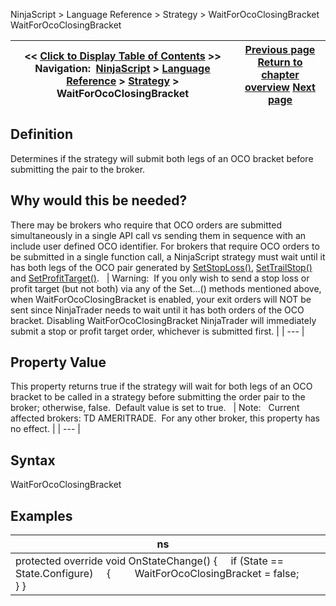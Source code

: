 ﻿
NinjaScript \> Language Reference \> Strategy \> WaitForOcoClosingBracket
WaitForOcoClosingBracket

| \<\< [Click to Display Table of Contents](waitforococlosingbracket.md) \>\> **Navigation:**     [NinjaScript](ninjascript.md) \> [Language Reference](language_reference_wip.md) \> [Strategy](strategy.md) \> WaitForOcoClosingBracket | [Previous page](ulcer.md) [Return to chapter overview](strategy.md) [Next page](superdom_column.md) |
| --- | --- |

## Definition
Determines if the strategy will submit both legs of an OCO bracket before submitting the pair to the broker.
 
## Why would this be needed?
There may be brokers who require that OCO orders are submitted simultaneously in a single API call vs sending them in sequence with an include user defined OCO identifier. For brokers that require OCO orders to be submitted in a single function call, a NinjaScript strategy must wait until it has both legs of the OCO pair generated by [SetStopLoss()](setstoploss.md), [SetTrailStop()](settrailstop.md) and [SetProfitTarget()](setprofittarget.md).
 
| Warning:  If you only wish to send a stop loss or profit target (but not both) via any of the Set...() methods mentioned above, when WaitForOcoClosingBracket is enabled, your exit orders will NOT be sent since NinjaTrader needs to wait until it has both orders of the OCO bracket. Disabling WaitForOcoClosingBracket NinjaTrader will immediately submit a stop or profit target order, whichever is submitted first. |
| --- |

## Property Value
This property returns true if the strategy will wait for both legs of an OCO bracket to be called in a strategy before submitting the order pair to the broker; otherwise, false.  Default value is set to true.
 
| Note:   Current affected brokers: TD AMERITRADE.  For any other broker, this property has no effect. |
| --- |

## Syntax
WaitForOcoClosingBracket
 
## 
## Examples
| ns |  |
| --- | --- |
| protected override void OnStateChange() {      if (State \=\= State.Configure)      {          WaitForOcoClosingBracket \= false;      } } | |

